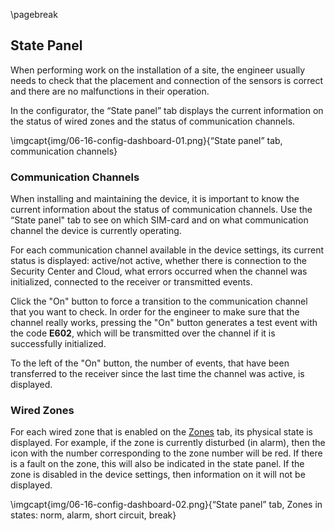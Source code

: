 \pagebreak

## State Panel

When performing work on the installation of a site, the engineer usually needs to check that the placement and connection of the sensors is correct and there are no malfunctions in their operation.

In the configurator, the “State panel” tab displays the current information on the status of wired zones and the status of communication channels.

\imgcapt{img/06-16-config-dashboard-01.png}{“State panel” tab, communication channels}

### Communication Channels

When installing and maintaining the device, it is important to know the current information about the status of communication channels. Use the “State panel" tab to see on which SIM-card and on what communication channel the device is currently operating. 

For each communication channel available in the device settings, its current status is displayed: active/not active, whether there is connection to the Security Center and Cloud, what errors occurred when the channel was initialized, connected to the receiver or transmitted events.

Click the "On" button to force a transition to the communication channel that you want to check. In order for the engineer to make sure that the channel really works, pressing the "On" button generates a test event with the code **E602**, which will be transmitted over the channel if it is successfully initialized.

To the left of the "On" button, the number of events, that have been transferred to the receiver since the last time the channel was active, is displayed.

### Wired Zones

For each wired zone that is enabled on the [Zones](#config-zones) tab, its physical state is displayed. For example, if the zone is currently disturbed (in alarm), then the icon with the number corresponding to the zone number will be red. If there is a fault on the zone, this will also be indicated in the state panel. If the zone is disabled in the device settings, then information on it will not be displayed.

\imgcapt{img/06-16-config-dashboard-02.png}{“State panel” tab, Zones in states: norm, alarm, short circuit, break}